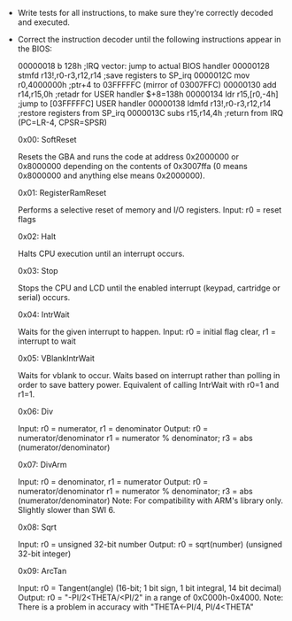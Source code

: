 
- Write tests for all instructions, to make sure they're correctly decoded and executed.

- Correct the instruction decoder until the following instructions appear in the BIOS:

	00000018  b      128h                ;IRQ vector: jump to actual BIOS handler
	00000128  stmfd  r13!,r0-r3,r12,r14  ;save registers to SP_irq
	0000012C  mov    r0,4000000h         ;ptr+4 to 03FFFFFC (mirror of 03007FFC)
	00000130  add    r14,r15,0h          ;retadr for USER handler $+8=138h
	00000134  ldr    r15,[r0,-4h]        ;jump to [03FFFFFC] USER handler
	00000138  ldmfd  r13!,r0-r3,r12,r14  ;restore registers from SP_irq
	0000013C  subs   r15,r14,4h          ;return from IRQ (PC=LR-4, CPSR=SPSR)

	0x00: SoftReset

	Resets the GBA and runs the code at address 0x2000000 or 0x8000000 depending on the contents of 0x3007ffa (0 means 0x8000000 and anything else means 0x2000000).

	0x01: RegisterRamReset

	Performs a selective reset of memory and I/O registers.
	Input: r0 = reset flags

	0x02: Halt

	Halts CPU execution until an interrupt occurs.

	0x03: Stop

	Stops the CPU and LCD until the enabled interrupt (keypad, cartridge or serial) occurs.

	0x04: IntrWait

	Waits for the given interrupt to happen.
	Input: r0 = initial flag clear, r1 = interrupt to wait

	0x05: VBlankIntrWait

	Waits for vblank to occur. Waits based on interrupt rather than polling in order to save battery power.
	Equivalent of calling IntrWait with r0=1 and r1=1.

	0x06: Div

	Input: r0 = numerator, r1 = denominator
	Output: r0 = numerator/denominator
	r1 = numerator % denominator;
	r3 = abs (numerator/denominator)

	0x07: DivArm

	Input: r0 = denominator, r1 = numerator
	Output: r0 = numerator/denominator
	r1 = numerator % denominator;
	r3 = abs (numerator/denominator)
	Note: For compatibility with ARM's library only. Slightly slower than SWI 6.

	0x08: Sqrt

	Input: r0 = unsigned 32-bit number
	Output: r0 = sqrt(number) (unsigned 32-bit integer)

	0x09: ArcTan

	Input: r0 = Tangent(angle) (16-bit; 1 bit sign, 1 bit integral, 14 bit decimal)
	Output: r0 = "-PI/2<THETA/<PI/2" in a range of 0xC000h-0x4000.
	Note: There is a problem in accuracy with "THETA<-PI/4, PI/4<THETA"